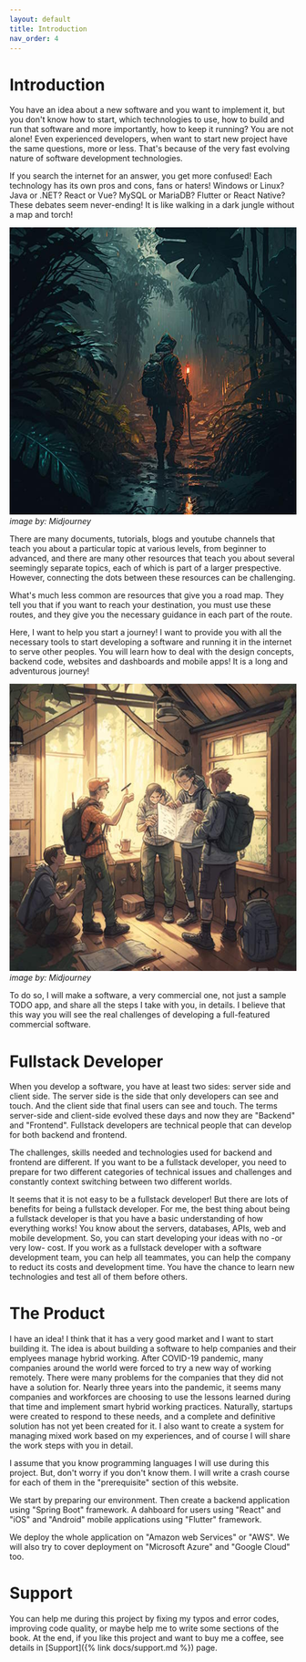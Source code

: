 ```yaml
---
layout: default
title: Introduction
nav_order: 4
---
```


# Introduction

You have an idea about a new software and you want to implement it, but you don't know how to start, which technologies to use, how to build and run that software and more importantly, how to keep it running? You are not alone! Even experienced developers, when want to start new project have the same questions, more or less. That's because of the very fast evolving nature of software development technologies.

If you search the internet for an answer, you get more confused! Each technology has its own pros and cons, fans or haters! Windows or Linux? Java or .NET? React or Vue? MySQL or MariaDB? Flutter or React Native? These debates seem never-ending! It is like walking in a dark jungle without a map and torch! 

![A developer lost in the dark rainy jungle (image by: Midjourney)](../assets/images/a_Java_developer_lost_in_the_dark.jpg)  
*image by: Midjourney*

There are many documents, tutorials, blogs and youtube channels that teach you about a particular topic at various levels, from beginner to advanced, and there are many other resources that teach you about several seemingly separate topics, each of which is part of a larger prespective. However, connecting the dots between these resources can be challenging.

What's much less common are resources that give you a road map. They tell you that if you want to reach your destination, you must use these routes, and they give you the necessary guidance in each part of the route.  

Here, I want to help you start a journey! I want to provide you with all the necessary tools to start developing a software and running it in the internet to serve other peoples. You will learn how to deal with the design concepts, backend code, websites and dashboards and mobile apps! It is a long and adventurous journey!

![A group of people in a forest cottage with map starting an adventurous journey (image by: Midjourney)](../assets/images/a_group_of_people_in_a_forest_cottage_with_map.jpg)  
*image by: Midjourney*

To do so, I will make a software, a very commercial one, not just a sample TODO app, and share all the steps I take with you, in details. I believe that this way you will see the real challenges of developing a full-featured commercial software.

# Fullstack Developer

When you develop a software, you have at least two sides: server side and client side. The server side is the side that only developers can see and touch. And the client side that final users can see and touch. The terms server-side and client-side evolved these days and now they are "Backend" and "Frontend". Fullstack developers are technical people that can develop for both backend and frontend. 

The challenges, skills needed and technologies used for backend and frontend are different. If you want to be a fullstack developer, you need to prepare for two different categories of technical issues and challenges and constantly context switching between two different worlds. 

It seems that it is not easy to be a fullstack developer! But there are lots of benefits for being a fullstack developer. For me, the best thing about being a fullstack developer is that you have a basic understanding of how everything works! You know about the servers, databases, APIs, web and mobile development. So, you can start developing your ideas with no -or very low- cost. If you work as a fullstack developer with a software development team, you can help all teammates, you can help the company to reduct its costs and development time. You have the chance to learn new technologies and test all of them before others.  

# The Product 

I have an idea! I think that it has a very good market and I want to start building it. The idea is about building a software to help companies and their emplyees manage hybrid working. After COVID-19 pandemic, many companies around the world were forced to try a new way of working remotely. There were many problems for the companies that they did not have a solution for. Nearly three years into the pandemic, it seems many companies and workforces are choosing to use the lessons learned during that time and implement smart hybrid working practices. Naturally, startups were created to respond to these needs, and a complete and definitive solution has not yet been created for it. I also want to create a system for managing mixed work based on my experiences, and of course I will share the work steps with you in detail.

I assume that you know programming languages I will use during this project. But, don't worry if you don't know them. I will write a crash course for each of them in the "prerequisite" section of this website. 

We start by preparing our environment. Then create a backend application using "Spring Boot" framework. A dahboard for users using "React" and "iOS" and "Android" mobile applications using "Flutter" framework. 

We deploy the whole application on "Amazon web Services" or "AWS". We will also try to cover deployment on "Microsoft Azure" and "Google Cloud" too.

# Support

You can help me during this project by fixing my typos and error codes, improving code quality, or maybe help me to write some sections of the book. At the end, if you like this project and want to buy me a coffee, see details in [Support]({% link docs/support.md %}) page.

